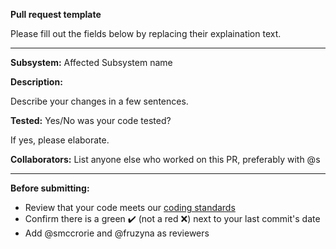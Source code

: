 **Pull request template**

Please fill out the fields below by replacing their explaination text.

---

**Subsystem:** Affected Subsystem name

**Description:**

Describe your changes in a few sentences.

**Tested:** Yes/No was your code tested?

If yes, please elaborate.

**Collaborators:** List anyone else who worked on this PR, preferably with @s

---

**Before submitting:**
- Review that your code meets our [coding standards](https://docs.google.com/document/d/1NYH8vcqnpTLwwoejcgZDW0JBeTLSNMsuck6DAYoMAuA/edit?usp=sharing)
- Confirm there is a green ✔️ (not a red ❌) next to your last commit's date
- Add @smccrorie and @fruzyna as reviewers
